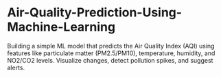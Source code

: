 # Air-Quality-Prediction-Using-Machine-Learning
 Building a simple ML model that predicts the Air Quality Index (AQI) using features like particulate matter (PM2.5/PM10), temperature, humidity, and NO2/CO2 levels. Visualize changes, detect pollution spikes, and suggest alerts.
